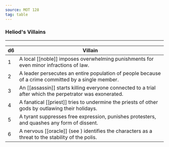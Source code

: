 ```yaml
---
source: MOT 128
tag: table
---
```


### Heliod's Villains
---
|d6|Villain|
|----|------------|
|1|A local [[noble]] imposes overwhelming punishments for even minor infractions of law.|
|2|A leader persecutes an entire population of people because of a crime committed by a single member.|
|3|An [[assassin]] starts killing everyone connected to a trial after which the perpetrator was exonerated.|
|4|A fanatical [[priest]] tries to undermine the priests of other gods by outlawing their holidays.|
|5|A tyrant suppresses free expression, punishes protesters, and quashes any form of dissent.|
|6|A nervous [[oracle]] (see ) identifies the characters as a threat to the stability of the polis.|
